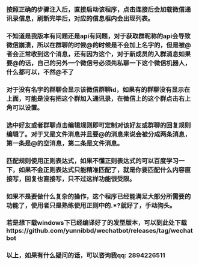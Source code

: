 ### 按照正确的步骤注入后，直接启动该程序，点击连接后会加载微信通讯录信息，刷新完毕后，对应的信息框内会出现列表。

### 不知道是我版本有问题还是api有问题，对于获取群昵称的api会导致微信崩溃，所以在群聊的时候@的时候是不会加上名字的，但是被@者会正常收到这个消息，还有因为这个，对于新成员的入群消息如果要@的话，自己的另外一个微信号必须先私聊一下这个微信机器人，什么都可以，不然@不了

### 对于没有名字的群聊会显示该微信群聊id，如果有的群聊没有显示在上面，可能是没有把这个群加入通讯录，在微信上的这个群点击右上角可以设置。

### 选中好友或者群聊点击编辑规则即可定制对该好友或群聊的回复规则编辑了。对于又是文件消息并且要@的消息来说会被分成两条消息，第一条是@的空消息，第二条是文件消息。

### 匹配规则使用正则表达式，如果不懂正则表达式的可以百度学习一下，如果不会正则表达式只能精准匹配了，就是你要匹配什么内容直接写，回复也直接写，只不过这样功能很受限。

### 如果不是要做什么复杂的操作，这个程序已经能满足大部分所需要的功能了，使用者只是熟练使用正则中的.*?就好了，手动狗头。

### 若是想下载windows下已经编译好了的发型版本，可以到此处下载https://github.com/yunnibbd/wechatbot/releases/tag/wechatbot

### 以上，如果有什么疑问的话，可以咨询我qq: 2894226511